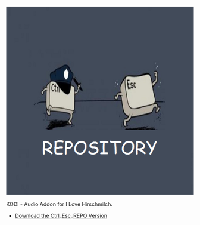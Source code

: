 ![I Love Hirschmilch](icon.png)

KODI - Audio Addon for I Love Hirschmilch.



* [Download the Ctrl_Esc_REPO Version](https://bit.ly/3k5wvuR)




